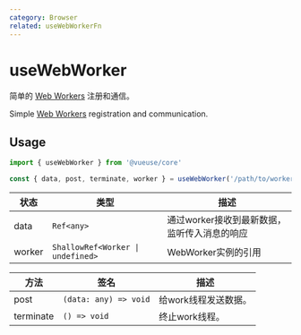```yaml
---
category: Browser
related: useWebWorkerFn
---
```


# useWebWorker

简单的 [Web Workers]( https://developer.mozilla.org/zh-CN/docs/Web/API/Web_Workers_API/Using_web_workers) 注册和通信。

Simple [Web Workers]( https://developer.mozilla.org/zh-CN/docs/Web/API/Web_Workers_API/Using_web_workers) registration and communication.

## Usage

```js
import { useWebWorker } from '@vueuse/core'

const { data, post, terminate, worker } = useWebWorker('/path/to/worker.js')
```

| 状态  | 类型                              | 描述                                                                                          |
| ------ | --------------------------------- | ---------------------------------------------------------------------------------------------------- |
| data   | `Ref<any>`                        | 通过worker接收到最新数据，监听传入消息的响应 |
| worker | `ShallowRef<Worker \| undefined>` | WebWorker实例的引用                                                           |

| 方法    | 签名             | 描述                      |
| --------- | --------------------- | -------------------------------- |
| post      | `(data: any) => void` | 给work线程发送数据。 |
| terminate | `() => void`          | 终止work线程。 |
